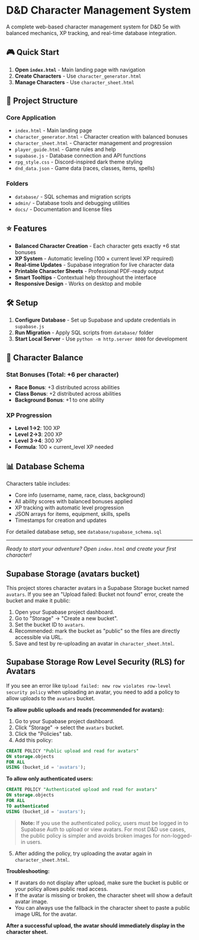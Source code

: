 # D&D Character Management System

A complete web-based character management system for D&D 5e with balanced mechanics, XP tracking, and real-time database integration.

## 🎮 Quick Start

1. **Open `index.html`** - Main landing page with navigation
2. **Create Characters** - Use `character_generator.html` 
3. **Manage Characters** - Use `character_sheet.html`

## 📁 Project Structure

### Core Application
- `index.html` - Main landing page
- `character_generator.html` - Character creation with balanced bonuses
- `character_sheet.html` - Character management and progression
- `player_guide.html` - Game rules and help
- `supabase.js` - Database connection and API functions
- `rpg_style.css` - Discord-inspired dark theme styling
- `dnd_data.json` - Game data (races, classes, items, spells)

### Folders
- `database/` - SQL schemas and migration scripts
- `admin/` - Database tools and debugging utilities
- `docs/` - Documentation and license files

## ⭐ Features

- **Balanced Character Creation** - Each character gets exactly +6 stat bonuses
- **XP System** - Automatic leveling (100 × current level XP required)
- **Real-time Updates** - Supabase integration for live character data
- **Printable Character Sheets** - Professional PDF-ready output
- **Smart Tooltips** - Contextual help throughout the interface
- **Responsive Design** - Works on desktop and mobile

## 🛠 Setup

1. **Configure Database** - Set up Supabase and update credentials in `supabase.js`
2. **Run Migration** - Apply SQL scripts from `database/` folder
3. **Start Local Server** - Use `python -m http.server 8000` for development

## 🎯 Character Balance

### Stat Bonuses (Total: +6 per character)
- **Race Bonus**: +3 distributed across abilities
- **Class Bonus**: +2 distributed across abilities  
- **Background Bonus**: +1 to one ability

### XP Progression
- **Level 1→2**: 100 XP
- **Level 2→3**: 200 XP
- **Level 3→4**: 300 XP
- **Formula**: 100 × current_level XP needed

## 📊 Database Schema

Characters table includes:
- Core info (username, name, race, class, background)
- All ability scores with balanced bonuses applied
- XP tracking with automatic level progression
- JSON arrays for items, equipment, skills, spells
- Timestamps for creation and updates

For detailed database setup, see `database/supabase_schema.sql`

---

*Ready to start your adventure? Open `index.html` and create your first character!*

## Supabase Storage (avatars bucket)

This project stores character avatars in a Supabase Storage bucket named `avatars`. If you see an "Upload failed: Bucket not found" error, create the bucket and make it public:

1. Open your Supabase project dashboard.
2. Go to "Storage" → "Create a new bucket".
3. Set the bucket ID to `avatars`.
4. Recommended: mark the bucket as "public" so the files are directly accessible via URL.
5. Save and test by re-uploading an avatar in `character_sheet.html`.


## Supabase Storage Row Level Security (RLS) for Avatars

If you see an error like `Upload failed: new row violates row-level security policy` when uploading an avatar, you need to add a policy to allow uploads to the `avatars` bucket.

**To allow public uploads and reads (recommended for avatars):**

1. Go to your Supabase project dashboard.
2. Click "Storage" → select the `avatars` bucket.
3. Click the "Policies" tab.
4. Add this policy:

```sql
CREATE POLICY "Public upload and read for avatars"
ON storage.objects
FOR ALL
USING (bucket_id = 'avatars');
```

**To allow only authenticated users:**

```sql
CREATE POLICY "Authenticated upload and read for avatars"
ON storage.objects
FOR ALL
TO authenticated
USING (bucket_id = 'avatars');
```

> **Note:** If you use the authenticated policy, users must be logged in to Supabase Auth to upload or view avatars. For most D&D use cases, the public policy is simpler and avoids broken images for non-logged-in users.

5. After adding the policy, try uploading the avatar again in `character_sheet.html`.

**Troubleshooting:**
- If avatars do not display after upload, make sure the bucket is public or your policy allows public read access.
- If the avatar is missing or broken, the character sheet will show a default avatar image.
- You can always use the fallback in the character sheet to paste a public image URL for the avatar.

**After a successful upload, the avatar should immediately display in the character sheet.**